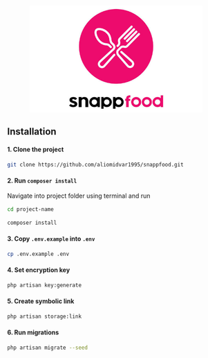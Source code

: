 <p align="center"><img src="/storage/app/images/snappfood.jpg" width="400" alt="Snapp Food"></p>


## Installation

#### 1. Clone the project
```bash
git clone https://github.com/aliomidvar1995/snappfood.git
```

#### 2. Run `composer install`
Navigate into project folder using terminal and run

```bash
cd project-name
```
```bash
composer install
```

#### 3. Copy `.env.example` into `.env`

```bash
cp .env.example .env
```

#### 4. Set encryption key

```bash
php artisan key:generate
```

#### 5. Create symbolic link

```bash
php artisan storage:link
```

#### 6. Run migrations

```bash
php artisan migrate --seed
```
